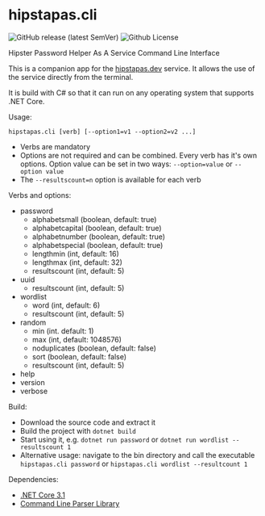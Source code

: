 # hipstapas.cli
![GitHub release (latest SemVer)](https://img.shields.io/github/v/release/keenthinker/hipstapas.cli?sort=semver) ![Github License](https://img.shields.io/badge/license-MIT-blue)

Hipster Password Helper As A Service Command Line Interface 

This is a companion app for the <a href="https://hipstapas.dev">hipstapas.dev</a> service. It allows the use of the service directly from the terminal. 

It is build with C# so that it can run on any operating system that supports .NET Core.

Usage: 

`hipstapas.cli [verb] [--option1=v1 --option2=v2 ...]`

* Verbs are mandatory
* Options are not required and can be combined. Every verb has it's own options. Option value can be set in two ways: `--option=value` or `--option value` 
* The `--resultscount=n` option is available for each verb

Verbs and options:
* password
    * alphabetsmall (boolean, default: true)
    * alphabetcapital (boolean, default: true)
    * alphabetnumber (boolean, default: true)
    * alphabetspecial (boolean, default: true)
    * lengthmin (int, default: 16)
    * lengthmax (int, default: 32)
    * resultscount (int, default: 5)
* uuid
    * resultscount (int, default: 5)
* wordlist
    * word (int, default: 6)
    * resultscount (int, default: 5)
* random
    * min (int. default: 1)
    * max (int, default: 1048576)
    * noduplicates (boolean, default: false)
    * sort (boolean, default: false)
    * resultscount (int, default: 5)
* help
* version
* verbose

Build:
* Download the source code and extract it
* Build the project with `dotnet build`
* Start using it, e.g. `dotnet run password` or `dotnet run wordlist --resultscount 1`
* Alternative usage: navigate to the bin directory and call the executable `hipstapas.cli password` or `hipstapas.cli wordlist --resultcount 1`  

Dependencies: 
* [.NET Core 3.1](https://dotnet.microsoft.com/)
* [Command Line Parser Library](https://github.com/commandlineparser/commandline)
